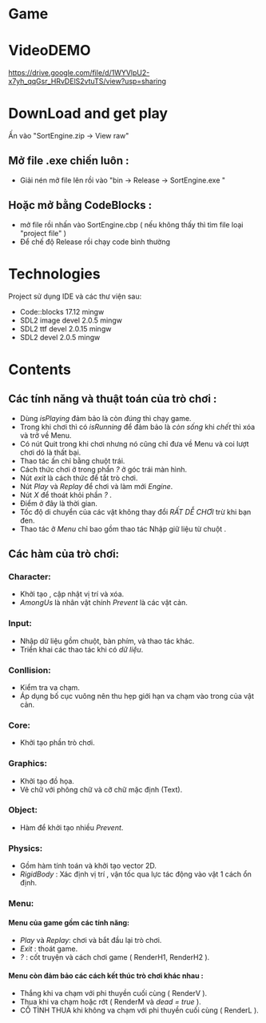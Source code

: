 # Game
# VideoDEMO

https://drive.google.com/file/d/1WYVlpU2-x7yh_qqGsr_HRvDElS2vtuTS/view?usp=sharing

# DownLoad and get play

Ấn vào "SortEngine.zip -> View raw" 

## Mở file .exe chiến luôn :

- Giải nén mở file lên rồi vào "bin -> Release -> SortEngine.exe "

## Hoặc mở bằng CodeBlocks : 

- mở file rồi nhấn vào SortEngine.cbp ( nếu không thấy thì tìm file loại "project file" )
- Để chế độ Release rồi chạy code bình thường 

# Technologies

Project sử dụng IDE và các thư viện sau:

- Code::blocks 17.12 mingw
- SDL2 image devel 2.0.5 mingw
- SDL2 ttf devel 2.0.15 mingw
- SDL2 devel 2.0.5 mingw

# Contents

## Các tính năng và thuật toán của trò chơi :

- Dùng *isPlaying* đảm bảo là còn *đúng* thì chạy game.
- Trong khi chơi thì có *isRunning* để đảm bảo là *còn sống* khi *chết* thì xóa và trở về Menu.
- Có nút Quit trong khi chơi nhưng nó cũng chỉ đưa về Menu và coi lượt chơi dó là thất bại.
- Thao tác ấn chỉ bằng chuột trái.
- Cách thức chơi ở trong phần *?* ở góc trái màn hình.
- Nút *exit* là cách thức để tắt trò chơi.
- Nút *Play* và *Replay* để chơi và làm mới *Engine*.
- Nút *X* để thoát khỏi phần *?* .
- Điểm ở đây là thời gian.
- Tốc độ di chuyển của các vật không thay đổi *RẤT DỄ CHƠI* trừ khi bạn đen.
- Thao tác ở *Menu* chỉ bao gồm thao tác Nhập giữ liệu từ chuột .

## Các hàm của trò chơi:

### Character:
- Khởi tạo , cập nhật vị trí và xóa.
- *AmongUs* là nhân vật chính *Prevent* là các vật cản.
### Input:
- Nhập dữ liệu gồm chuột, bàn phím, và thao tác khác.
- Triển khai các thao tác khi có *dữ liệu*.
### Conllision:
- Kiểm tra va chạm.
- Áp dụng bố cục vuông nên thu hẹp giới hạn va chạm vào trong của vật cản.
### Core:
- Khởi tạo phần trò chơi.
### Graphics:
- Khởi tạo đồ họa.
- Vẽ chữ với phông chữ và cỡ chữ mặc định (Text).
### Object:
- Hàm để khởi tạo nhiều *Prevent*.
### Physics:
- Gồm hàm tính toán và khởi tạo vector 2D.
- *RigidBody* : Xác định vị trí , vận tốc qua lực tác động vào vật 1 cách ổn định.
### Menu:
#### Menu của game gồm các tính năng: 
- *Play* và *Replay*: chơi và bắt đầu lại trò chơi.
- *Exit* : thoát game.
- *?* : cốt truyện và cách chơi game ( RenderH1, RenderH2 ).
#### Menu còn đảm bảo các cách kết thúc trò chơi khác nhau :
- Thắng khi va chạm với phi thuyền cuối cùng ( RenderV ).
- Thua khi va chạm hoặc rớt ( RenderM và *dead = true* ).
- CỐ TÌNH THUA khi không va chạm với phi thuyền cuối cùng ( RenderL ).

